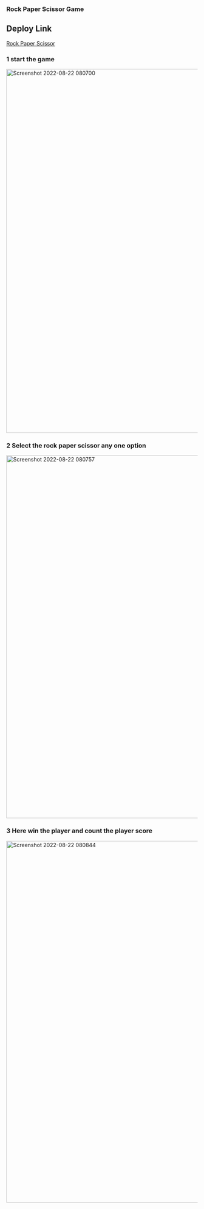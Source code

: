 ### Rock Paper Scissor Game

## Deploy Link
[Rock Paper Scissor](https://rockpaperscissor22.netlify.app)

### 1 start the game
<img width="959" alt="Screenshot 2022-08-22 080700" src="https://user-images.githubusercontent.com/55138445/187009119-b1c53f70-1438-4b4f-9554-e7b5b1714df6.png">

### 2 Select the rock paper scissor any one option
<img width="956" alt="Screenshot 2022-08-22 080757" src="https://user-images.githubusercontent.com/55138445/187009121-08f34b2a-7671-4c42-90fd-cfe0a4e729fd.png">

### 3 Here win the player and count the player score
<img width="953" alt="Screenshot 2022-08-22 080844" src="https://user-images.githubusercontent.com/55138445/187009122-ed98229a-9251-4c2e-8d73-9db7edc4e6ad.png">
